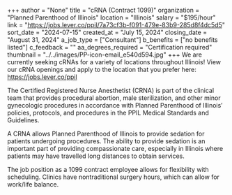 +++
author = "None"
title = "cRNA (Contract 1099)"
organization = "Planned Parenthood of Illinois"
location = "Illinois"
salary = "$195/hour"
link = "https://jobs.lever.co/ppil/7a73cf3b-f091-479e-83b9-285d8f4dc5d5"
sort_date = "2024-07-15"
created_at = "July 15, 2024"
closing_date = "August 31, 2024"
a_job_type = ["Consultant"]
b_benefits = ["no benefits listed"]
c_feedback = ""
aa_degrees_required = "Certification required"
thumbnail = "../../images/PP-icon-email_e540d594.jpg"
+++
We are currently seeking cRNAs for a variety of locations throughout Illinois! View our cRNA openings and apply to the location that you prefer here: https://jobs.lever.co/ppil

The Certified Registered Nurse Anesthetist (CRNA) is part of the clinical team that provides procedural abortion, male sterilization, and other minor gynecologic procedures in accordance with Planned Parenthood of Illinois’ policies, protocols, and procedures in the PPIL Medical Standards and Guidelines.
 
A CRNA allows Planned Parenthood of Illinois to provide sedation for patients undergoing procedures. The ability to provide sedation is an important part of providing compassionate care, especially in Illinois where patients may have travelled long distances to obtain services.
 
The job position as a 1099 contract employee allows for flexibility with scheduling. Clinics have nontraditional surgery hours, which can allow for work/life balance.